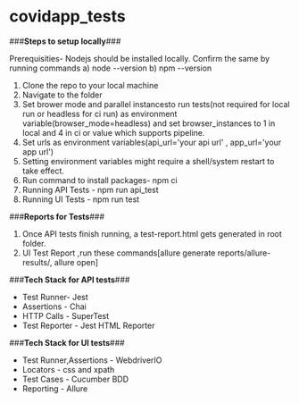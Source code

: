 # covidapp_tests

###**Steps to setup locally**###

Prerequisities- Nodejs should be installed locally.
Confirm the same by running commands
a) node --version
b) npm --version

1) Clone the repo to your local machine
2) Navigate to the folder
3) Set brower mode and parallel instancesto run tests(not required for local run or headless for ci run) as environment variable(browser_mode=headless) and set browser_instances to 1 in local and 4 in ci or value which supports pipeline.
4) Set urls as environment variables(api_url='your api url' , app_url='your app url')
5) Setting environment variables might require a shell/system restart to take effect.
6) Run command to install packages- npm ci
7) Running API Tests - npm run api_test
8) Running UI Tests - npm run test

###**Reports for Tests**###

1) Once API tests finish running, a test-report.html gets generated in root folder.
2) UI Test Report ,run these commands[allure generate reports/allure-results/, allure open]

###**Tech Stack for API tests**###

* Test Runner- Jest
* Assertions - Chai
* HTTP Calls - SuperTest
* Test Reporter - Jest HTML Reporter

###**Tech Stack for UI tests**###

* Test Runner,Assertions - WebdriverIO
* Locators - css and xpath
* Test Cases - Cucumber BDD
* Reporting - Allure
